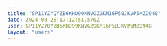 ```yaml
---
title: "SP11YZYQYZB6KHD99KNVGZ9KM16P5BJKVP5MZD948"
date: 2024-08-28T17:12:51.570Z
user: SP11YZYQYZB6KHD99KNVGZ9KM16P5BJKVP5MZD948
layout: "users"
---
```

    